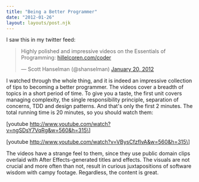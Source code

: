 ```yaml
---
title: "Being a Better Programmer"
date: "2012-01-26"
layout: layouts/post.njk
---
```


I saw this in my twitter feed:

<blockquote class="twitter-tweet"><p>Highly polished and impressive videos on the Essentials of Programming: <a href="http://t.co/vLqAO7R4" title="http://hillelcoren.com/coder">hillelcoren.com/coder</a></p>— Scott Hanselman (@shanselman) <a href="https://twitter.com/shanselman/status/160447302899732480">January 20, 2012</a></blockquote>

I watched through the whole thing, and it is indeed an impressive collection of
tips to becoming a better programmer. The videos cover a breadth of topics in a
short period of time. To give you a taste, the first unit covers managing
complexity, the single responsibility principle, separation of concerns, TDD and
design patterns. And that's only the first 2 minutes. The total running time is
20 minutes, so you should watch them:

\[youtube http://www.youtube.com/watch?v=ngSDsY7VqRg&w=560&h=315\]

\[youtube http://www.youtube.com/watch?v=VBysCfzflvA&w=560&h=315\]

The videos have a strange feel to them, since they use public domain clips
overlaid with After Effects-generated titles and effects. The visuals are not
crucial and more often than not, result in curious juxtapositions of software
wisdom with campy footage. Regardless, the content is great.

